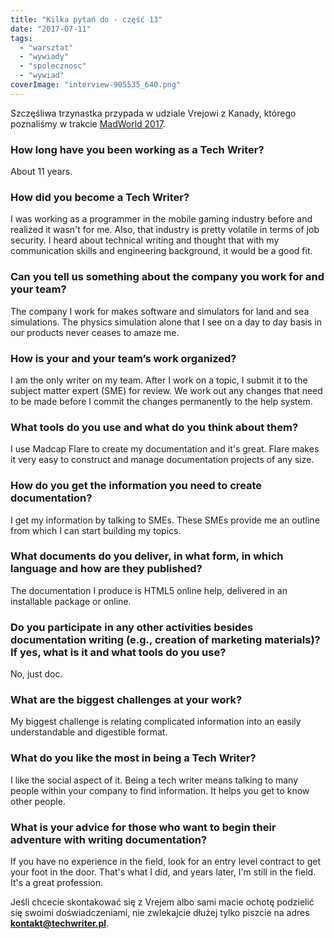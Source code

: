 ```yaml
---
title: "Kilka pytań do - część 13"
date: "2017-07-11"
tags:
  - "warsztat"
  - "wywiady"
  - "spolecznosc"
  - "wywiad"
coverImage: "interview-905535_640.png"
---
```


Szczęśliwa trzynastka przypada w udziale Vrejowi z Kanady, którego poznaliśmy w
trakcie [MadWorld 2017](http://techwriter.pl/madworld-2017-relacja/).

### How long have you been working as a Tech Writer?

About 11 years.

### How did you become a Tech Writer?

I was working as a programmer in the mobile gaming industry before and realized
it wasn't for me. Also, that industry is pretty volatile in terms of job
security. I heard about technical writing and thought that with my communication
skills and engineering background, it would be a good fit.

### Can you tell us something about the company you work for and your team?

The company I work for makes software and simulators for land and sea
simulations. The physics simulation alone that I see on a day to day basis in
our products never ceases to amaze me.

### How is your and your team’s work organized?

I am the only writer on my team. After I work on a topic, I submit it to the
subject matter expert (SME) for review. We work out any changes that need to be
made before I commit the changes permanently to the help system.

### What tools do you use and what do you think about them?

I use Madcap Flare to create my documentation and it's great. Flare makes it
very easy to construct and manage documentation projects of any size.

### How do you get the information you need to create documentation?

I get my information by talking to SMEs. These SMEs provide me an outline from
which I can start building my topics.

### What documents do you deliver, in what form, in which language and how are they published?

The documentation I produce is HTML5 online help, delivered in an installable
package or online.

### Do you participate in any other activities besides documentation writing (e.g., creation of marketing materials)? If yes, what is it and what tools do you use?

No, just doc.

### What are the biggest challenges at your work?

My biggest challenge is relating complicated information into an easily
understandable and digestible format.

### What do you like the most in being a Tech Writer?

I like the social aspect of it. Being a tech writer means talking to many people
within your company to find information. It helps you get to know other people.

### What is your advice for those who want to begin their adventure with writing documentation?

If you have no experience in the field, look for an entry level contract to get
your foot in the door. That's what I did, and years later, I'm still in the
field. It's a great profession.

Jeśli chcecie skontakować się z Vrejem albo sami macie ochotę podzielić się
swoimi doświadczeniami, nie zwlekajcie dłużej tylko piszcie na adres
[**kontakt@techwriter.pl**](mailto:kontakt@techwriter.pl).
